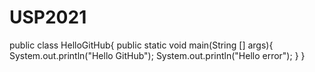# USP2021

public class HelloGitHub{
    public static void main(String [] args){
        System.out.println("Hello GitHub");
        System.out.println("Hello error");
    }
}